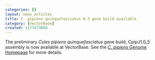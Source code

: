 ```yaml
---
categories: []
layout: news_articles
title: C. pipiens quinquefasciatus 0.5 gene build available
category: [VectorBase]
created: 1177473600
---
```

The preliminary <i>Culex pipiens quinquefasciatus</i> gene build, CpipJ1.0_5 assembly is now available at VectorBase. See the <a href="/organisms/culex-quinquefasciatus"><i>C. pipiens</i> Genome Homepage</a> for more details.
